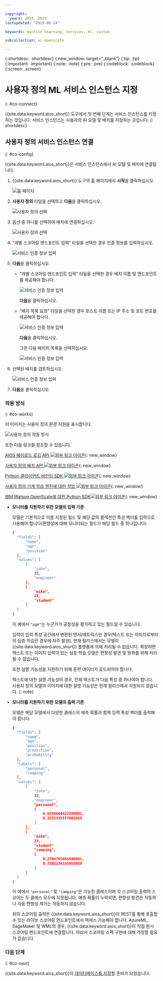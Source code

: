 ```yaml
---

copyright:
  years: 2018, 2019
lastupdated: "2019-06-24"

keywords: machine learning, services, ml, custom 

subcollection: ai-openscale

---
```


{:shortdesc: .shortdesc}
{:new_window: target="_blank"}
{:tip: .tip}
{:important: .important}
{:note: .note}
{:pre: .pre}
{:codeblock: .codeblock}
{:screen: .screen}

# 사용자 정의 ML 서비스 인스턴스 지정
{: #co-connect}

{{site.data.keyword.aios_short}} 도구에서 첫 번째 단계는 서비스 인스턴스를 지정하는 것입니다. 서비스 인스턴스는 사용자의 AI 모델 및 배치를 저장하는 곳입니다.
{: shortdesc}

## 사용자 정의 서비스 인스턴스 연결
{: #co-config}

{{site.data.keyword.aios_short}}은 서비스 인스턴스에서 AI 모델 및 배치에 연결됩니다.

1.  {{site.data.keyword.aios_short}} 도구의 홈 페이지에서 **시작**을 클릭하십시오.

    ![홈 페이지](images/gs-config-start.png)

2.  **사용자 정의** 타일을 선택하고 **다음**을 클릭하십시오.

    ![사용자 정의 선택](images/connect-custom.png)

3.  옵션 중 하나를 선택하여 배치에 연결하십시오.

    ![사용자 정의 선택](images/connect-custom-deploy.png)

4.  "개별 스코어링 엔드포인트 입력" 타일을 선택한 경우 인증 정보를 입력하십시오.

    ![서비스 인증 정보 입력](images/connect-custom-cred.png)

5.  **다음**을 클릭하십시오.

    - "개별 스코어링 엔드포인트 입력" 타일을 선택한 경우 배치 이름 및 엔드포인트를 제공해야 합니다.

      ![서비스 인증 정보 입력](images/connect-custom-endpoint.png)

      **다음**을 클릭하십시오.

    - "배치 목록 요청" 타일을 선택한 경우 호스트 이름 또는 IP 주소 및 포트 번호를 제공해야 합니다.

      ![서비스 인증 정보 입력](images/connect-custom-apiendpoint.png)

      **다음**을 클릭하십시오.

      그런 다음 배치의 목록을 선택하십시오.

      ![서비스 인증 정보 입력](images/connect-custom-apiendpoint2.png)

6.  선택된 배치를 검토하십시오.

    ![서비스 인증 정보 입력](images/connect-custom-deploy2.png)

7.  **다음**을 클릭하십시오.

### 작동 방식
{: #co-works}

이 이미지는 사용자 정의 환경 지원을 표시합니다.

![사용자 정의 작동 방식](images/custom-how-works.png)

또한 다음 링크를 참조할 수 있습니다.

[AIOS 페이로드 로깅 API ![외부 링크 아이콘](../../icons/launch-glyph.svg "외부 링크 아이콘")](https://{DomainName}/apidocs/ai-openscale#publish-scoring-payload){: new_window}

[사용자 정의 배치 API ![외부 링크 아이콘](../../icons/launch-glyph.svg "외부 링크 아이콘")](https://aiopenscale-custom-deployement-spec.mybluemix.net/){: new_window}

[Python 클라이언트 바인딩 SDK ![외부 링크 아이콘](../../icons/launch-glyph.svg "외부 링크 아이콘")](http://ai-openscale-python-client.mybluemix.net/#bindings){: new_window}

[사용자 정의 기계 학습 엔진에 대한 작업 ![외부 링크 아이콘](../../icons/launch-glyph.svg "외부 링크 아이콘")](https://github.com/pmservice/ai-openscale-tutorials/blob/master/notebooks/AI%20OpenScale%20and%20Custom%20ML%20Engine.ipynb){: new_window}

[IBM Watson OpenScale에 대한 Python SDK![외부 링크 아이콘](../../icons/launch-glyph.svg "외부 링크 아이콘")](https://pypi.org/project/ibm-ai-openscale/){: new_window}

- **모니터를 지원하기 위한 모델의 입력 기준**

  모델은 기본적으로 이름 지정된 필드 및 해당 값의 콜렉션인 특성 벡터를 입력으로 사용해야 합니다(편향성에 대해 모니터되는 필드가 해당 필드 중 하나입니다).

  ```bash
  {
    "fields": [
        "name",
        "age",
        "position"
    ],
    "values": [
        [
            "john",
            33,
            "engineer"
        ],
        [
            "mike",
            23,
            "student"
        ]
    ]
  }
  ```

  이 예에서 `"age"`는 누군가가 공정성을 평가하고 있는 필드일 수 있습니다.

  입력이 입력 특성 공간에서 변환된 텐서/메트릭스인 경우(텍스트 또는 이미지로부터의 심층 학습인 경우에 자주 발생), 현재 릴리스에서는 모델이 {{site.data.keyword.aios_short}} 플랫폼에 의해 처리될 수 없습니다. 확장하면 텍스트 또는 이미지 입력이 있는 심층 학습 모델은 편향성 발견 및 완화를 위해 처리될 수 없습니다.

  또한 설명 가능성을 지원하기 위해 훈련 데이터가 로드되어야 합니다.

  텍스트에 대한 설명 가능성의 경우, 전체 텍스트가 다음 특성 중 하나여야 합니다. 사용자 정의 모델의 이미지에 대한 설명 가능성은 현재 릴리스에서 지원되지 않습니다.
  {: note}

- **모니터를 지원하기 위한 모델의 출력 기준**

  모델은 해당 모델에서 다양한 클래스의 예측 확률과 함께 입력 특성 벡터를 출력해야 합니다.

  ```bash
  {
    "fields": [
        "name",
        "age",
        "position",
        "prediction",
        "probability"
    ],
    "labels": [
        "personal",
        "camping"
    ],
    "values": [
        [
            "john",
            33,
            "engineer",
            "personal",
            [
                0.6744664422398081,
                0.3255335577601919
            ]
        ],
        [
            "mike",
            23,
            "student"
            "camping",
            [
                0.2794765664946941,
                0.7205234335053059
            ]
        ]
    ]
  }
  ```

  이 예에서 `"personal"` 및 `"camping"`은 가능한 클래스이며 각 스코어링 출력의 스코어는 두 클래스 모두에 지정됩니다. 예측 확률이 누락되면, 편향성 발견은 작동하나 자동 편향성 제거는 작동하지 않습니다.

  위의 스코어링 출력은 {{site.data.keyword.aios_short}}이 REST를 통해 호출할 수 있는 라이브 스코어링 엔드포인트에서 액세스 가능해야 합니다. AzureML, SageMaker 및 WML의 경우, {{site.data.keyword.aios_short}}이 직접 원시 스코어링 엔드포인트에 연결합니다. 따라서 스코어링 스펙 구현에 대해 걱정할 필요가 없습니다.

### 다음 단계
{: #co-next}

{{site.data.keyword.aios_short}}이 [데이터베이스를 지정](/docs/services/ai-openscale?topic=ai-openscale-connect-db)할 준비가 되었습니다.
